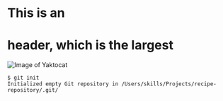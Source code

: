# This is an <h1> header, which is the largest

  
![Image of Yaktocat](https://octodex.github.com/images/yaktocat.png)

``` javescipt
$ git init
Initialized empty Git repository in /Users/skills/Projects/recipe-repository/.git/
```
